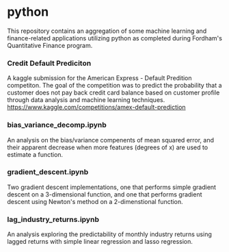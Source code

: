 # python

This repository contains an aggregation of some machine learning and finance-related applications utilizing python as completed during Fordham's Quantitative Finance program.

### Credit Default Prediciton
A kaggle submission for the American Express - Default Predition competiton. The goal of the competition was to predict the probability that a customer does not pay back credit card balance based on customer profile through data analysis and machine learning techniques.
https://www.kaggle.com/competitions/amex-default-prediction

### bias_variance_decomp.ipynb
An analysis on the bias/variance compenents of mean squared error, and their apparent decrease when more features (degrees of x) are used to estimate a function.

### gradient_descent.ipynb
Two gradient descent implementations, one that performs simple gradient descent on a 3-dimensional function, and one that performs gradient descent using Newton's method on a 2-dimenstional function.

### lag_industry_returns.ipynb
An analysis exploring the predictability of monthly industry returns using lagged returns with simple linear regression and lasso regression.
